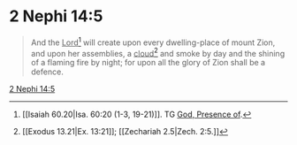 # 2 Nephi 14:5

> And the <u>Lord</u>[^a] will create upon every dwelling-place of mount Zion, and upon her assemblies, a <u>cloud</u>[^b] and smoke by day and the shining of a flaming fire by night; for upon all the glory of Zion shall be a defence.

[2 Nephi 14:5](https://www.churchofjesuschrist.org/study/scriptures/bofm/2-ne/14?lang=eng&id=p5#p5)


[^a]: [[Isaiah 60.20|Isa. 60:20 (1-3, 19-21)]]. TG [God, Presence of](https://www.churchofjesuschrist.org/study/scriptures/tg/god-presence-of?lang=eng).
[^b]: [[Exodus 13.21|Ex. 13:21]]; [[Zechariah 2.5|Zech. 2:5.]]
